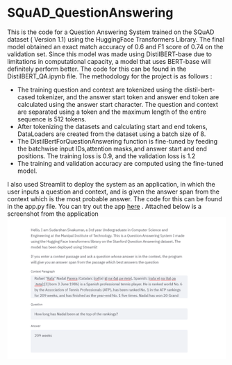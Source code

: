 # SQuAD_QuestionAnswering
This is the code for a Question Answering System trained on the SQuAD dataset ( Version 1.1) using the HuggingFace Transformers Library. The final model obtained an exact match accuracy of 0.6  and F1 score of 0.74 on the validation set. Since this model was made using DistilBERT-base due to limitations in computational capacity, a model that uses BERT-base will definitely perform better. The code for this can be found in the DistilBERT_QA.ipynb file. The methodology for the project is as follows : 
  * The training question and context are tokenized using the distil-bert-cased tokenizer, and the answer start token and answer end token are calculated using the answer start character.  The question and context are separated using a <SEP> token and the maximum length of the entire sequence is 512 tokens.
  * After tokenizing the datasets and calculating start and end tokens, DataLoaders are created from the dataset using a batch size of 8.
  * The DistilBertForQuestionAnswering function is fine-tuned by feeding the batchwise input IDs,attention masks,and answer start and end positions. The training loss is 0.9, and the validation loss is 1.2 
  * The training and validation accuracy are computed using the fine-tuned model.  
 
 I also used Streamlit to deploy the system as an application, in which the user inputs a question and context, and is given the answer span from the context which is the most probable answer. The code for this can be found in the app.py file.  You can try out the app [here](https://share.streamlit.io/Indrajit-AI-Research/SQuAD_QuestionAnswering/blob/main/app.py) . Attached below is a screenshot from the application
 ![A screenshot from the application](Deployed_QA_Model.PNG)
